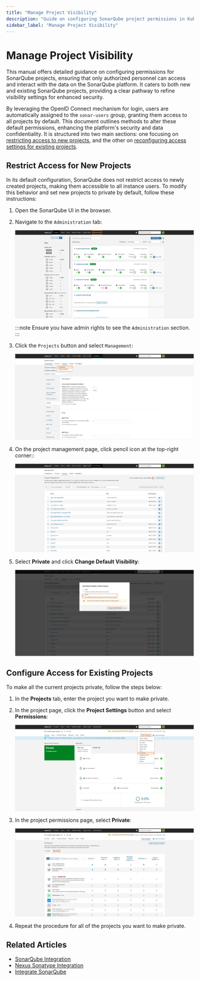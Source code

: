 ```yaml
---
title: "Manage Project Visibility"
description: "Guide on configuring SonarQube project permissions in KubeRocketCI to enhance security, including setting new projects to private and adjusting existing project visibility."
sidebar_label: "Manage Project Visibility"
---
```

<!-- markdownlint-disable MD025 -->

# Manage Project Visibility

<head>
  <link rel="canonical" href="https://docs.kuberocketci.io/docs/operator-guide/code-quality/sonarqube-visibility" />
</head>

This manual offers detailed guidance on configuring permissions for SonarQube projects, ensuring that only authorized personnel can access and interact with the data on the SonarQube platform. It caters to both new and existing SonarQube projects, providing a clear pathway to refine visibility settings for enhanced security.

By leveraging the OpenID Connect mechanism for login, users are automatically assigned to the `sonar-users` group, granting them access to all projects by default. This document outlines methods to alter these default permissions, enhancing the platform's security and data confidentiality. It is structured into two main sections: one focusing on [restricting access to new projects](#restrict-access-for-new-projects), and the other on [reconfiguring access settings for existing projects](#configure-access-for-existing-projects).

## Restrict Access for New Projects

In its default configuration, SonarQube does not restrict access to newly created projects, making them accessible to all instance users. To modify this behavior and set new projects to private by default, follow these instructions:

1. Open the SonarQube UI in the browser.

2. Navigate to the `Administration` tab:

    ![SonarQube user settings](../../assets/operator-guide/code-quality/sonar_administration.png "SonarQube user settings")

    :::note
      Ensure you have admin rights to see the `Administration` section.
    :::

3. Click the `Projects` button and select `Management`:

    ![SonarQube user settings](../../assets/operator-guide/code-quality/sonar_projects_management.png "SonarQube user settings")

4. On the project management page, click pencil icon at the top-right corner::

    ![SonarQube user settings](../../assets/operator-guide/code-quality/sonar_pencil.png "SonarQube user settings")

5. Select **Private** and click **Change Default Visibility**:

    ![SonarQube user settings](../../assets/operator-guide/code-quality/sonar_private_visibility.png "SonarQube user settings")

## Configure Access for Existing Projects

To make all the current projects private, follow the steps below:

1. In the **Projects** tab, enter the project you want to make private.

2. In the project page, click the **Project Settings** button and select **Permissions**:

    ![SonarQube user settings](../../assets/operator-guide/code-quality/sonar_project_permissions.png "SonarQube user settings")

3. In the project permissions page, select **Private**:

    ![SonarQube user settings](../../assets/operator-guide/code-quality/sonar_project_private_permissions.png "SonarQube user settings")

4. Repeat the procedure for all of the projects you want to make private.

## Related Articles

* [SonarQube Integration](sonarqube.md)
* [Nexus Sonatype Integration](../artifacts-management/nexus-sonatype.md)
* [Integrate SonarQube](../../quick-start/integrate-sonarcloud.md)
